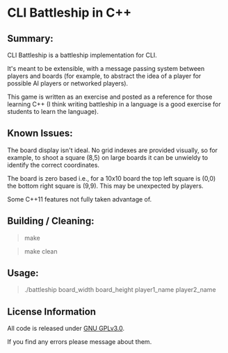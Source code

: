 CLI Battleship in C++
=============================================

Summary:
-------------------
CLI Battleship is a battleship implementation for CLI.

It's meant to be extensible, with a message passing system between players and boards (for example, to abstract the idea of a player for possible AI players or networked players).

This game is written as an exercise and posted as a reference for those learning C++
(I think writing battleship in a language is a good exercise for students to learn the language).


Known Issues:
-------------------
The board display isn't ideal.  No grid indexes are provided visually, so for example, to shoot a square (8,5) on large boards it can be unwieldy to identify the correct coordinates.

The board is zero based i.e., for a 10x10 board the top left square is (0,0) the bottom right square is (9,9).  This may be unexpected by players.

Some C++11 features not fully taken advantage of.


Building / Cleaning:
-------------------
>make

>make clean


Usage:
-------------------
>./battleship board_width board_height player1_name player2_name


License Information
-------------------

All code is released under [GNU GPLv3.0](http://www.gnu.org/copyleft/gpl.html).

If you find any errors please message about them.
